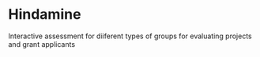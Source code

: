 # Hindamine
Interactive assessment for diiferent types of groups for evaluating projects and grant applicants
